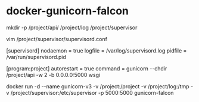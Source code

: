 # docker-gunicorn-falcon
mkdir -p /project/api/  /project/log  /project/supervisor

vim /project/supervisor/supervisord.conf

[supervisord]
nodaemon = true
logfile = /var/log/supervisord.log
pidfile = /var/run/supervisord.pid

[program:project]
autorestart = true
command = gunicorn  --chdir /project/api -w 2  -b 0.0.0.0:5000 wsgi



docker run -d --name gunicorn-v3 -v /project:/project -v /project/log:/tmp -v /project/supervisor:/etc/supervisor -p 5000:5000 gunicorn-falcon

